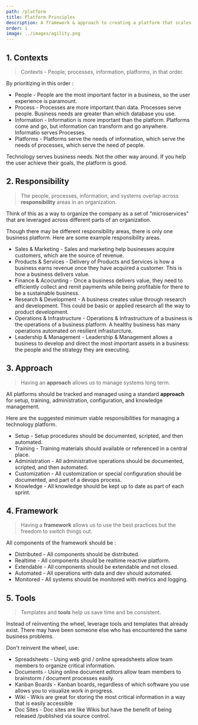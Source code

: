 ```yaml
---
path: /platform
title: Platform Principles
description: A framework & approach to creating a platform that scales.
order: 1
image: ../images/agility.png
---
```


## 1. Contexts

> Contexts - People, processes, information, platforms, in that order.  

By prioritizing in this order :

* People - People are the most important factor in a business, so the user experience is paramount.
* Process - Processes are more important than data. Processes serve people. Business needs are greater than which database you use. 
* Information - Information is more important than the platform. Platforms come and go, but information can transform and go anywhere. Informatio serves Processes.
* Platforms - Platforms serve the needs of information, which serve the needs of processes, which serve the need of people.

Technology serves business needs. Not the other way around. If you help the user achieve their goals, the platform is good.

## 2. Responsibility

> The people, processes, information, and  systems overlap across  **responsibility** areas in an organization.

Think of this as a way to organize the company as a set of "microservices" that are leveraged across different parts of an organization. 

Though there may be different responsibility areas, there is only one business platform. Here are some example responsibility areas.

* Sales & Marketing - Sales and marketing help businesses acquire customers, which are the source of revenue.
* Products & Services - Delivery of Products and Services is how a business earns revenue once they have acquired a customer. This is how a business delivers value.
* Finance & Acocunting - Once a business delivers value, they need to efficiently collect and remit payments while being profitable for there to be a sustainable business.
* Research & Development - A business creates value through research and development. This could be basic or applied research all the way to product development.
* Operations & Infrastructure - Operations & Infrastructure of a business is the operations of a business platform. A healthy business has many operations automated on resilient infrasturcture.
* Leadership & Management - Leadership & Management allows a business to develop and direct the most important assets in a business: the people and the strategy they are executing.


## 3. Approach 

> Having an **approach** allows us to manage systems long term. 

All platforms should be tracked and managed using a standard **approach** for setup, training, administration, configuration, and knowledge management.

Here are the suggested minimum viable responsibilities for managing a technology platform. 

* Setup - Setup procedures should be documented, scripted, and then automated. 
* Training - Training materials should available or referenced in a central place. 
* Administration - All administrative operations should be documented, scripted, and then automated. 
* Customization - All customization or special configuration should be documented, and part of a devops process. 
* Knowledge - All knowledge should be kept up to date as part of each sprint. 

## 4. Framework 

> Having a **framework** allows us to use the best practices but the freedom to switch things out.

All components of the framework should be :

* Distributed - All components should be distributed.
* Realtime - All components should be realtime reactive platform.
* Extendable - All components should be extendable and not closed.
* Automated - All operations with data and dev should automated.
* Monitored - All systems should be monitored with metrics and logging.


## 5. Tools 

> Templates and **tools** help us save time and be consistent.

Instead of reinventing the wheel, leverage tools and templates that already exist. There may have been someone else who has encountered the same business problems. 

Don't reinvent the wheel, use:

* Spreadsheets - Using web grid / online spreadsheets allow team members to organize critical information. 
* Documents - Using online document editors allow team members to brainstorm / document processes easily.
* Kanban Boards - Kanban boards, regardless of which software you use allows you to visualize work in progress. 
* Wiki - Wikis are great for storing the most critical information in a way that is easily accessible
* Doc Sites - Doc sites are like Wikis but have the benefit of being released /published via source control.

<!-- end -->
